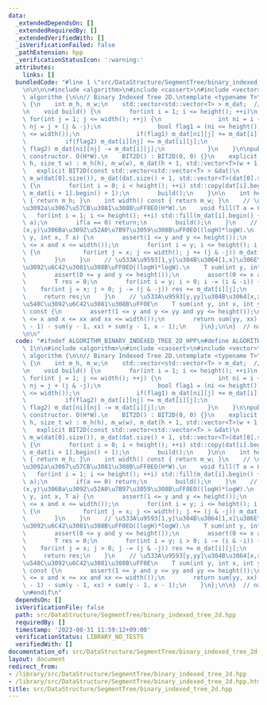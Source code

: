 ```yaml
---
data:
  _extendedDependsOn: []
  _extendedRequiredBy: []
  _extendedVerifiedWith: []
  _isVerificationFailed: false
  _pathExtension: hpp
  _verificationStatusIcon: ':warning:'
  attributes:
    links: []
  bundledCode: "#line 1 \"src/DataStructure/SegmentTree/binary_indexed_tree_2d.hpp\"\
    \n\n\n\n#include <algorithm>\n#include <cassert>\n#include <vector>\n\nnamespace\
    \ algorithm {\n\n// Binary Indexed Tree 2D.\ntemplate <typename T>\nclass BIT2D\
    \ {\n    int m_h, m_w;\n    std::vector<std::vector<T> > m_dat;  // 1-based index.\n\
    \n    void build() {\n        for(int i = 1; i <= height(); ++i)\n           \
    \ for(int j = 1; j <= width(); ++j) {\n                int ni = i + (i & -i),\
    \ nj = j + (j & -j);\n                bool flag1 = (ni <= height()), flag2 = (nj\
    \ <= width());\n                if(flag1) m_dat[ni][j] += m_dat[i][j];\n     \
    \           if(flag2) m_dat[i][nj] += m_dat[i][j];\n                if(flag1 and\
    \ flag2) m_dat[ni][nj] -= m_dat[i][j];\n            }\n    }\n\npublic:\n    //\
    \ constructor. O(H*W).\n    BIT2D() : BIT2D(0, 0) {}\n    explicit BIT2D(size_t\
    \ h, size_t w) : m_h(h), m_w(w), m_dat(h + 1, std::vector<T>(w + 1, 0)) {}\n \
    \   explicit BIT2D(const std::vector<std::vector<T> > &dat)\n        : m_h(dat.size()),\
    \ m_w(dat[0].size()), m_dat(dat.size() + 1, std::vector<T>(dat[0].size() + 1))\
    \ {\n        for(int i = 0; i < height(); ++i) std::copy(dat[i].begin(), dat[i].end(),\
    \ m_dat[i + 1].begin() + 1);\n        build();\n    }\n\n    int height() const\
    \ { return m_h; }\n    int width() const { return m_w; }\n    // \u5168\u8981\u7D20\
    \u3092a\u3067\u57CB\u3081\u308B\uFF0EO(H*W).\n    void fill(T a = 0) {\n     \
    \   for(int i = 1; i <= height(); ++i) std::fill(m_dat[i].begin() + 1, m_dat[i].end(),\
    \ a);\n        if(a == 0) return;\n        build();\n    }\n    // \u5EA7\u6A19\
    (x,y)\u306Ba\u3092\u52A0\u7B97\u3059\u308B\uFF0EO((logH)*logW).\n    void add(int\
    \ y, int x, T a) {\n        assert(1 <= y and y <= height());\n        assert(1\
    \ <= x and x <= width());\n        for(int i = y; i <= height(); i += (i & -i))\
    \ {\n            for(int j = x; j <= width(); j += (j & -j)) m_dat[i][j] += a;\n\
    \        }\n    }\n    // \u533A\u9593[1,y]\u304B\u3064[1,x]\u306E\u7DCF\u548C\
    \u3092\u6C42\u3081\u308B\uFF0EO((logH)*logW).\n    T sum(int y, int x) const {\n\
    \        assert(0 <= y and y <= height());\n        assert(0 <= x and x <= width());\n\
    \        T res = 0;\n        for(int i = y; i > 0; i -= (i & -i)) {\n        \
    \    for(int j = x; j > 0; j -= (j & -j)) res += m_dat[i][j];\n        }\n   \
    \     return res;\n    }\n    // \u533A\u9593[y,yy]\u304B\u3064[x,xx]\u306E\u7DCF\
    \u548C\u3092\u6C42\u3081\u308B\uFF0E\n    T sum(int y, int x, int yy, int xx)\
    \ const {\n        assert(1 <= y and y <= yy and yy <= height());\n        assert(1\
    \ <= x and x <= xx and xx <= width());\n        return sum(yy, xx) - sum(yy, x\
    \ - 1) - sum(y - 1, xx) + sum(y - 1, x - 1);\n    }\n};\n\n}  // namespace algorithm\n\
    \n\n"
  code: "#ifndef ALGORITHM_BINARY_INDEXED_TREE_2D_HPP\n#define ALGORITHM_BINARY_INDEXED_TREE_2D_HPP\
    \ 1\n\n#include <algorithm>\n#include <cassert>\n#include <vector>\n\nnamespace\
    \ algorithm {\n\n// Binary Indexed Tree 2D.\ntemplate <typename T>\nclass BIT2D\
    \ {\n    int m_h, m_w;\n    std::vector<std::vector<T> > m_dat;  // 1-based index.\n\
    \n    void build() {\n        for(int i = 1; i <= height(); ++i)\n           \
    \ for(int j = 1; j <= width(); ++j) {\n                int ni = i + (i & -i),\
    \ nj = j + (j & -j);\n                bool flag1 = (ni <= height()), flag2 = (nj\
    \ <= width());\n                if(flag1) m_dat[ni][j] += m_dat[i][j];\n     \
    \           if(flag2) m_dat[i][nj] += m_dat[i][j];\n                if(flag1 and\
    \ flag2) m_dat[ni][nj] -= m_dat[i][j];\n            }\n    }\n\npublic:\n    //\
    \ constructor. O(H*W).\n    BIT2D() : BIT2D(0, 0) {}\n    explicit BIT2D(size_t\
    \ h, size_t w) : m_h(h), m_w(w), m_dat(h + 1, std::vector<T>(w + 1, 0)) {}\n \
    \   explicit BIT2D(const std::vector<std::vector<T> > &dat)\n        : m_h(dat.size()),\
    \ m_w(dat[0].size()), m_dat(dat.size() + 1, std::vector<T>(dat[0].size() + 1))\
    \ {\n        for(int i = 0; i < height(); ++i) std::copy(dat[i].begin(), dat[i].end(),\
    \ m_dat[i + 1].begin() + 1);\n        build();\n    }\n\n    int height() const\
    \ { return m_h; }\n    int width() const { return m_w; }\n    // \u5168\u8981\u7D20\
    \u3092a\u3067\u57CB\u3081\u308B\uFF0EO(H*W).\n    void fill(T a = 0) {\n     \
    \   for(int i = 1; i <= height(); ++i) std::fill(m_dat[i].begin() + 1, m_dat[i].end(),\
    \ a);\n        if(a == 0) return;\n        build();\n    }\n    // \u5EA7\u6A19\
    (x,y)\u306Ba\u3092\u52A0\u7B97\u3059\u308B\uFF0EO((logH)*logW).\n    void add(int\
    \ y, int x, T a) {\n        assert(1 <= y and y <= height());\n        assert(1\
    \ <= x and x <= width());\n        for(int i = y; i <= height(); i += (i & -i))\
    \ {\n            for(int j = x; j <= width(); j += (j & -j)) m_dat[i][j] += a;\n\
    \        }\n    }\n    // \u533A\u9593[1,y]\u304B\u3064[1,x]\u306E\u7DCF\u548C\
    \u3092\u6C42\u3081\u308B\uFF0EO((logH)*logW).\n    T sum(int y, int x) const {\n\
    \        assert(0 <= y and y <= height());\n        assert(0 <= x and x <= width());\n\
    \        T res = 0;\n        for(int i = y; i > 0; i -= (i & -i)) {\n        \
    \    for(int j = x; j > 0; j -= (j & -j)) res += m_dat[i][j];\n        }\n   \
    \     return res;\n    }\n    // \u533A\u9593[y,yy]\u304B\u3064[x,xx]\u306E\u7DCF\
    \u548C\u3092\u6C42\u3081\u308B\uFF0E\n    T sum(int y, int x, int yy, int xx)\
    \ const {\n        assert(1 <= y and y <= yy and yy <= height());\n        assert(1\
    \ <= x and x <= xx and xx <= width());\n        return sum(yy, xx) - sum(yy, x\
    \ - 1) - sum(y - 1, xx) + sum(y - 1, x - 1);\n    }\n};\n\n}  // namespace algorithm\n\
    \n#endif\n"
  dependsOn: []
  isVerificationFile: false
  path: src/DataStructure/SegmentTree/binary_indexed_tree_2d.hpp
  requiredBy: []
  timestamp: '2023-08-31 11:59:12+09:00'
  verificationStatus: LIBRARY_NO_TESTS
  verifiedWith: []
documentation_of: src/DataStructure/SegmentTree/binary_indexed_tree_2d.hpp
layout: document
redirect_from:
- /library/src/DataStructure/SegmentTree/binary_indexed_tree_2d.hpp
- /library/src/DataStructure/SegmentTree/binary_indexed_tree_2d.hpp.html
title: src/DataStructure/SegmentTree/binary_indexed_tree_2d.hpp
---
```

